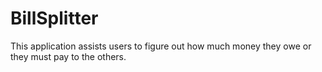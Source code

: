 # BillSplitter
This application assists users to figure out how much money they owe or they must pay to the others.

